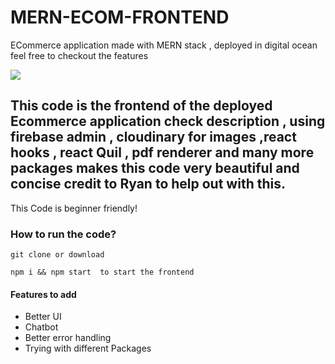 # MERN-ECOM-FRONTEND
ECommerce application made with MERN stack , deployed in digital ocean feel free to checkout the features

![](src_ecom.gif)

## This code is the frontend of the deployed Ecommerce application check description , using firebase admin , cloudinary for images ,react hooks , react Quil , pdf renderer and many more packages makes this code very beautiful and concise credit to Ryan to help out with this.
This Code is beginner friendly!

### How to run the code?
```
git clone or download

npm i && npm start  to start the frontend

```
#### Features to add

* Better UI
* Chatbot
* Better error handling
* Trying with different Packages
